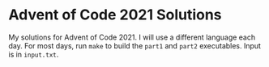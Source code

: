 # Advent of Code 2021 Solutions

My solutions for Advent of Code 2021. I will use a different language each day.
For most days, run `make` to build the `part1` and `part2` executables. Input is
in `input.txt`.
